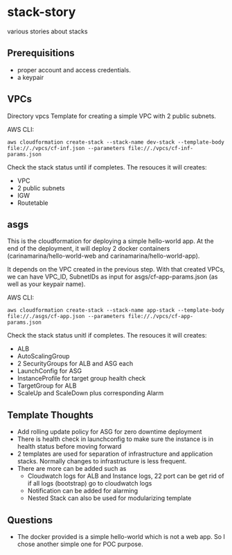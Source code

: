 # stack-story
various stories about stacks

## Prerequisitions
- proper account and access credentials.
- a keypair

## VPCs
Directory vpcs Template for creating a simple VPC with 2 public subnets.

AWS CLI:
```
aws cloudformation create-stack --stack-name dev-stack --template-body file://./vpcs/cf-inf.json --parameters file://./vpcs/cf-inf-params.json
```
Check the stack status until if completes. 
The resouces it will creates:
  - VPC
  - 2 public subnets
  - IGW 
  - Routetable
## asgs
This is the cloudformation for deploying a simple hello-world app. At the end of the deployment, it will deploy 2 docker containers (carinamarina/hello-world-web and carinamarina/hello-world-app).

It depends on the VPC created in the previous step. With that created VPCs, we can have VPC_ID, SubnetIDs as input for asgs/cf-app-params.json (as well as your keypair name).

AWS CLI:
```
aws cloudformation create-stack --stack-name app-stack --template-body file://./asgs/cf-app.json --parameters file://./vpcs/cf-app-params.json
```

Check the stack status unitl if completes.
The resouces it will creates:
  - ALB
  - AutoScalingGroup
  - 2 SecurityGroups for ALB and ASG each
  - LaunchConfig for ASG
  - InstanceProfile for target group health check
  - TargetGroup for ALB
  - ScaleUp and ScaleDown plus corresponding Alarm

## Template Thoughts
- Add rolling update policy for ASG for zero downtime deployment
- There is health check in launchconfig to make sure the instance is in health status before moving forward
- 2 templates are used for separation of infrastructure and application stacks.  Normally changes to infrastructure is less frequent.
- There are more can be added such as
  - Cloudwatch logs for ALB and Instance logs, 22 port can be get rid of if all logs (bootstrap) go to cloudwatch logs
  - Notification can be added for alarming
  - Nested Stack can also be used for modularizing template

## Questions
- The docker provided is a simple hello-world which is not a web app. So I chose another simple one for POC purpose.
